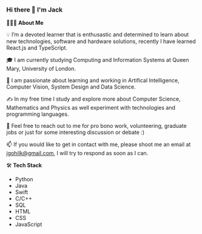 ### Hi there 👋 I'm Jack

👨🏻‍💻 **About Me**

💡 I’m a devoted learner that is enthusastic and determined to learn about new technologies, software and hardware solutions, recently I have learned React.js and TypeScript.

🎓 I am currently studying Computing and Information Systems at Queen Mary, University of London.

🌱 I am passionate about learning and working in Artifical Intelligence, Computer Vision, System Design and Data Science.

✍️ In my free time I study and explore more about Computer Science, Mathematics and Physics as well experiment with technologies and programming languages.

💬  Feel free to reach out to me for pro bono work, volunteering, graduate jobs or just for some interesting discussion or debate :)

📫 If you would like to get in contact with me, please shoot me an email at jgohilk@gmail.com, I will try to respond as soon as I can.

🛠 **Tech Stack**
 - Python
 - Java
 - Swift
 - C/C++
 - SQL
 - HTML
 - CSS
 - JavaScript

